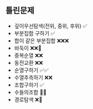 ## 틀린문제
- 깊이우선탐색(전위, 중위, 후위) ✅
- 부분집합 구하기 ✅
- 합이 같은 부분집합 ❌❌❌
- 바둑이 ❌❌🔺 
- 중복순열 ❌❌
- 동전교환 ❌❌
- 순열구하기 ✅✅
- 수열추측하기 ❌❌
- 조합구하기 ✅
- 수들의조합 🔺✅
- 경로탐색 ❌🔺
